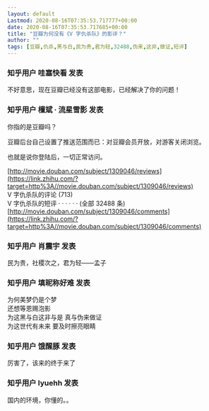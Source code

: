 ```yaml
---
layout: default
Lastmod: 2020-08-16T07:35:53.717777+00:00
date: 2020-08-16T07:35:53.717685+00:00
title: "豆瓣为何没有《V 字仇杀队》的影评？"
author: ""
tags: [豆瓣,仇杀,黑与白,民为贵,君为轻,32488,伪来,这非,做证,短评]
---
```



    
### 知乎用户 哇塞快看 发表
    
不好意思，现在豆瓣已经没有这部电影，已经解决了你的问题！
    
    
    
    
### 知乎用户 檀斌 · 流星雪影​ 发表
    
你指的是豆瓣吗？

豆瓣后台自己设置了推送范围而已：对豆瓣会员开放，对游客关闭浏览。

也就是说你登陆后，一切正常访问。

[http://movie.douban.com/subject/1309046/reviews](https://link.zhihu.com/?target=http%3A//movie.douban.com/subject/1309046/reviews)  
V 字仇杀队的评论 (713)  
V 字仇杀队的短评 · · · · · · (全部 32488 条)  
[http://movie.douban.com/subject/1309046/comments](https://link.zhihu.com/?target=http%3A//movie.douban.com/subject/1309046/comments)
    
    
    
    
### 知乎用户 肖震宇 发表
    
民为贵，社稷次之，君为轻——孟子
    
    
    
    
### 知乎用户 填昵称好难 发表
    
为何美梦仍是个梦  
还想等恩赐泡影  
为这黑与白这非与是 真与伪来做证  
为这世代有未来 要及时擦亮眼睛
    
    
    
    
### 知乎用户 饿醒豚 发表
    
厉害了，该来的终于来了
    
    
    
    
### 知乎用户  lyuehh 发表
    
国内的环境，你懂的。。
    
    
    


